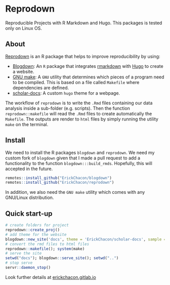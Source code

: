 # Reprodown

Reproducible Projects with R Markdown and Hugo. This packages is tested only on
Linux OS.

## About

[Reprodown](https://github.com/erickchacon/reprodown) is an R package that helps to
improve reproducibility by using:

- [Blogdown](https://github.com/rstudio/blogdown): An `R` package that
  integrates [rmarkdown](https://rmarkdown.rstudio.com) with
  [Hugo](https://gohugo.io) to create a website.
- [GNU make](https://www.gnu.org/software/make/manual/make.html): A `GNU`
  utility that determines which pieces of a program need to be compiled. This is
  based on a file called `Makefile` where dependencies are defined.
- [scholar-docs](https://github.com/erickchacon/scholar-docs): A custom `hugo`
  theme for a webpage.

The workflow of `reprodown` is to write the `.Rmd` files containing our data
analysis inside a sub-folder (e.g. scripts). Then the function
`reprodown::makefile` will read the `.Rmd` files to create automatically the
`Makefile`. The outputs are render to `html` files by simply running the utility
`make` on the terminal.

## Install

We need to install the R packages `blogdown` and `reprodown`. We need my custom
fork of `blogdown` given that I made a pull request to add a functionality to
the function `blogdown:::build_rmds`. Hopefully, this will accepted in the
future.

```r
remotes::install_github("ErickChacon/blogdown")
remotes::install_github("ErickChacon/reprodown")
```

In addition, we also need the `GNU make` utility which comes with any GNU/Linux
distribution.

## Quick start-up

```r
# create folders for project
reprodown::create_proj()
# add theme for the website
blogdown::new_site('docs', theme = 'ErickChacon/scholar-docs', sample = FALSE)
# convert the rmd files to html files
reprodown::makefile(); system(make)
# serve the site
setwd("docs"); blogdown::serve_site(); setwd("..")
# stop serve
servr::daemon_stop()
```

Look further details at 
[erickchacon.gitlab.io](https://erickchacon.gitlab.io/blog/2020-09-10-reprodown/)
